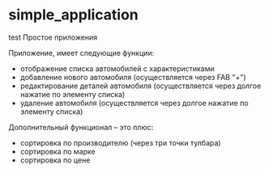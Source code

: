 # simple_application
test
Простое приложения 

Приложение, имеет следующие функции:
- отображение списка автомобилей с характеристиками
- добавление нового автомобиля (осуществляется через FAB "+")
- редактирование деталей автомобиля (осуществляется через долгое нажатие по элементу списка)
- удаление автомобиля (осуществляется через долгое нажатие по элементу списка)

Дополнительный функционал – это плюс:
- сортировка по производителю (через три точки тулбара)
- сортировка по марке
- сортировка по цене
